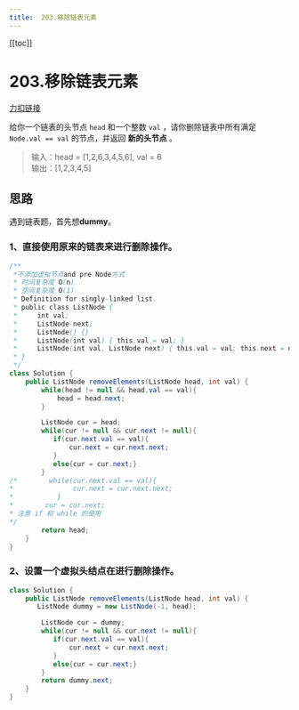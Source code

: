 ```yaml
---
title:  203.移除链表元素
---
```

[[toc]]
# 203.移除链表元素
[力扣链接](https://leetcode.cn/problems/remove-linked-list-elements/)

给你一个链表的头节点 `head` 和一个整数 `val` ，请你删除链表中所有满足 `Node.val == val` 的节点，并返回 **新的头节点** 。
 
> 输入：head = [1,2,6,3,4,5,6], val = 6  
输出：[1,2,3,4,5]

## 思路  
遇到链表题，首先想**dummy**。
### 1、直接使用原来的链表来进行删除操作。
~~~java {21-25}
/**
 *不添加虚拟节点and pre Node方式
 * 时间复杂度 O(n)
 * 空间复杂度 O(1)
 * Definition for singly-linked list.
 * public class ListNode {
 *     int val;
 *     ListNode next;
 *     ListNode() {}
 *     ListNode(int val) { this.val = val; }
 *     ListNode(int val, ListNode next) { this.val = val; this.next = next; }
 * }
 */
class Solution {
    public ListNode removeElements(ListNode head, int val) {
        while(head != null && head.val == val){
            head = head.next;
        }

        ListNode cur = head;
        while(cur != null && cur.next != null){
           if(cur.next.val == val){
               cur.next = cur.next.next;
           }
           else{cur = cur.next;}
        } 
/*        while(cur.next.val == val){
*               cur.next = cur.next.next;
*           }
*        cur = cur.next;
* 注意 if 和 while 的使用
*/
        return head;
    }
}
~~~

### 2、设置一个虚拟头结点在进行删除操作。


~~~java
class Solution {
    public ListNode removeElements(ListNode head, int val) {
       ListNode dummy = new ListNode(-1, head);

        ListNode cur = dummy;
        while(cur != null && cur.next != null){
           if(cur.next.val == val){
               cur.next = cur.next.next;
           }
           else{cur = cur.next;}
        } 
        return dummy.next;
    }
}
~~~